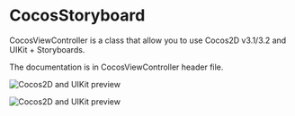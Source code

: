 CocosStoryboard
===============

CocosViewController is a class that allow you to use Cocos2D v3.1/3.2 and UIKit + Storyboards.

The documentation is in CocosViewController header file.

![Cocos2D and UIKit preview](http://www.dimitrigiani.it/files/cocos-uikit-1-1.png)

![Cocos2D and UIKit preview](http://www.dimitrigiani.it/files/cocos-uikit-2.png)

